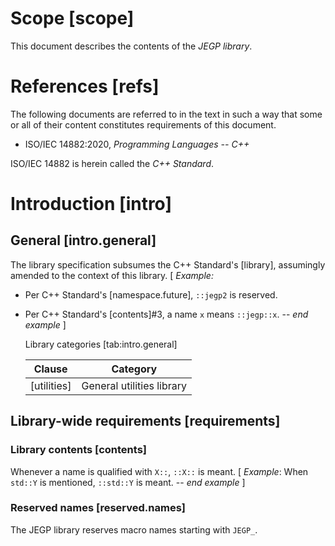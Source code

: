 # Scope                                                                  [scope]

This document describes the contents of the _JEGP library_.

# References                                                              [refs]

The following documents are referred to in the text
in such a way that some or all of their content
constitutes requirements of this document.

- ISO/IEC 14882:2020, _Programming Languages -- C++_

ISO/IEC 14882 is herein called the _C++ Standard_.

# Introduction                                                           [intro]

## General                                                       [intro.general]

The library specification subsumes the C++ Standard's [library],
assumingly amended to the context of this library.
[ _Example:_
- Per C++ Standard's [namespace.future], `::jegp2` is reserved.
- Per C++ Standard's [contents]#3, a name `x` means `::jegp::x`.
-- _end example_ ]

   Library categories      [tab:intro.general]

   | Clause      | Category                  |
   | ----------- | ------------------------- |
   | [utilities] | General utilities library |

## Library-wide requirements                                      [requirements]

### Library contents                                                  [contents]

Whenever a name is qualified with `X::`, `::X::` is meant.
[ _Example_: When `std::Y` is mentioned, `::std::Y` is meant. -- _end example_ ]

### Reserved names                                              [reserved.names]

The JEGP library reserves macro names starting with `JEGP_`.

